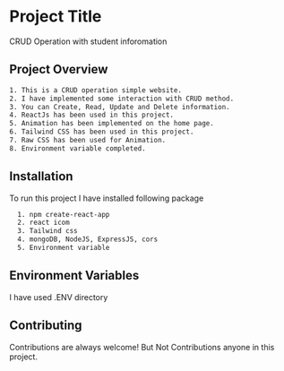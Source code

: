 # Project Title

CRUD Operation with student inforomation

## Project Overview

```bash
1. This is a CRUD operation simple website.
2. I have implemented some interaction with CRUD method.
3. You can Create, Read, Update and Delete information.
4. ReactJs has been used in this project.
5. Animation has been implemented on the home page.
6. Tailwind CSS has been used in this project.
7. Raw CSS has been used for Animation.
8. Environment variable completed.
```

## Installation

To run this project I have installed following package

```bash
  1. npm create-react-app
  2. react icom
  3. Tailwind css
  4. mongoDB, NodeJS, ExpressJS, cors
  5. Environment variable
```

## Environment Variables

I have used .ENV directory

## Contributing

Contributions are always welcome!
But Not Contributions anyone in this project.
